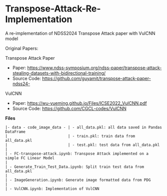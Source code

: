 # Transpose-Attack-Re-Implementation
A re-implementation of NDSS2024 Transpose Attack paper with VulCNN model

Original Papers:

Transpose Attack Paper
- Paper: https://www.ndss-symposium.org/ndss-paper/transpose-attack-stealing-datasets-with-bidirectional-training/
- Source Code: https://github.com/guyamit/transpose-attack-paper-ndss24-

VulCNN 
- Paper: https://wu-yueming.github.io/Files/ICSE2022_VulCNN.pdf
- Source Code: https://github.com/CGCL-codes/VulCNN

**Files**
```
|- data - code_image_data - | - all_data.pkl: all data saved in Pandas DataFrame
|                           | - train.pkl: train data from all_data.pkl
|                           | - test.pkl: test data from all_data.pkl
|
| - FC-transpose-attack.ipynb: Transpose Attack implemented on a simple FC Linear Model
|
| - Generate_Train_Test_Data.ipynb: Split train test data from all_data.pkl
|
| - ImageGeneration.ipynb: Generate image formatted data from PDG
|
| - VulCNN.ipynb: Implementation of VulCNN
```

